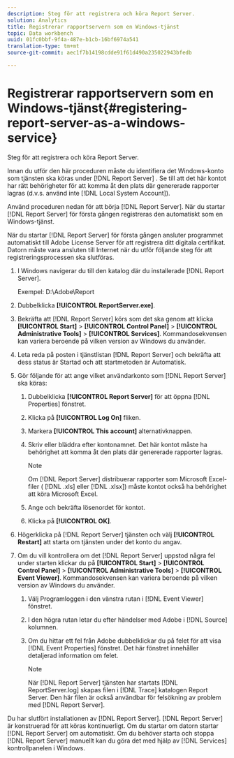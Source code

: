```yaml
---
description: Steg för att registrera och köra Report Server.
solution: Analytics
title: Registrerar rapportservern som en Windows-tjänst
topic: Data workbench
uuid: 01fc0bbf-9f4a-487e-b1cb-16bf6974a541
translation-type: tm+mt
source-git-commit: aec1f7b14198cdde91f61d490a235022943bfedb

---
```



# Registrerar rapportservern som en Windows-tjänst{#registering-report-server-as-a-windows-service}

Steg för att registrera och köra Report Server.

Innan du utför den här proceduren måste du identifiera det Windows-konto som tjänsten ska köras under [!DNL Report Server] . Se till att det här kontot har rätt behörigheter för att komma åt den plats där genererade rapporter lagras (d.v.s. använd inte [!DNL Local System Account]).

Använd proceduren nedan för att börja [!DNL Report Server]. När du startar [!DNL Report Server] för första gången registreras den automatiskt som en Windows-tjänst.

När du startar [!DNL Report Server] för första gången ansluter programmet automatiskt till Adobe License Server för att registrera ditt digitala certifikat. Datorn måste vara ansluten till Internet när du utför följande steg för att registreringsprocessen ska slutföras.

1. I Windows navigerar du till den katalog där du installerade [!DNL Report Server].

   Exempel: D:\Adobe\Report

1. Dubbelklicka **[!UICONTROL ReportServer.exe]**.
1. Bekräfta att [!DNL Report Server] körs som det ska genom att klicka **[!UICONTROL Start]** > **[!UICONTROL Control Panel]** > **[!UICONTROL Administrative Tools]** > **[!UICONTROL Services]**. Kommandosekvensen kan variera beroende på vilken version av Windows du använder.
1. Leta reda på posten i tjänstlistan [!DNL Report Server] och bekräfta att dess status är Startad och att startmetoden är Automatisk.
1. Gör följande för att ange vilket användarkonto som [!DNL Report Server] ska köras:

   1. Dubbelklicka **[!UICONTROL Report Server]** för att öppna [!DNL Properties] fönstret.

   1. Klicka på **[!UICONTROL Log On]** fliken.
   1. Markera **[!UICONTROL This account]** alternativknappen.
   1. Skriv eller bläddra efter kontonamnet. Det här kontot måste ha behörighet att komma åt den plats där genererade rapporter lagras.

      >[!NOTE]
      >
      >Om [!DNL Report Server] distribuerar rapporter som Microsoft Excel-filer ( [!DNL .xls] eller [!DNL .xlsx]) måste kontot också ha behörighet att köra Microsoft Excel.

   1. Ange och bekräfta lösenordet för kontot.
   1. Klicka på **[!UICONTROL OK]**.

1. Högerklicka på [!DNL Report Server] tjänsten och välj **[!UICONTROL Restart]** att starta om tjänsten under det konto du angav.
1. Om du vill kontrollera om det [!DNL Report Server] uppstod några fel under starten klickar du på **[!UICONTROL Start]** > **[!UICONTROL Control Panel]** > **[!UICONTROL Administrative Tools]** > **[!UICONTROL Event Viewer]**. Kommandosekvensen kan variera beroende på vilken version av Windows du använder.

   1. Välj Programloggen i den vänstra rutan i [!DNL Event Viewer] fönstret.
   1. I den högra rutan letar du efter händelser med Adobe i [!DNL Source] kolumnen.
   1. Om du hittar ett fel från Adobe dubbelklickar du på felet för att visa [!DNL Event Properties] fönstret. Det här fönstret innehåller detaljerad information om felet.

      >[!NOTE]
      >
      >När [!DNL Report Server] tjänsten har startats [!DNL ReportServer.log] skapas filen i [!DNL Trace] katalogen Report Server. Den här filen är också användbar för felsökning av problem med [!DNL Report Server].

Du har slutfört installationen av [!DNL Report Server]. [!DNL Report Server] är konstruerad för att köras kontinuerligt. Om du startar om datorn startar [!DNL Report Server] om automatiskt. Om du behöver starta och stoppa [!DNL Report Server] manuellt kan du göra det med hjälp av [!DNL Services] kontrollpanelen i Windows.
